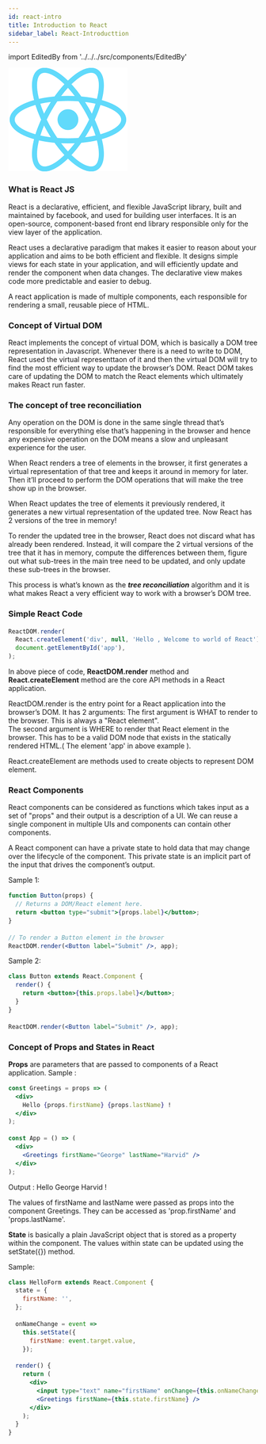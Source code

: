 ```yaml
---
id: react-intro
title: Introduction to React
sidebar_label: React-Introducttion
---
```


import EditedBy from '../../../src/components/EditedBy'

![React_Logo](/img/react_logo.png)

### What is React JS

React is a declarative, efficient, and flexible JavaScript library, built and maintained by facebook, and used for building user interfaces. It is an open-source, component-based front end library responsible only for the view layer of the application.

React uses a declarative paradigm that makes it easier to reason about your application and aims to be both efficient and flexible. It designs simple views for each state in your application, and will efficiently update and render the component when data changes. The declarative view makes code more predictable and easier to debug.

A react application is made of multiple components, each responsible for rendering a small, reusable piece of HTML.

### Concept of Virtual DOM

React implements the concept of virtual DOM, which is basically a DOM tree representation in Javascript. Whenever there is a need to write to DOM, React used the virtual representtaon of it and then the virtual DOM will try to find the most efficient way to update the browser’s DOM. React DOM takes care of updating the DOM to match the React elements which ultimately makes React run faster.

### The concept of tree reconciliation

Any operation on the DOM is done in the same single thread that’s responsible for everything else that’s happening in the browser and hence any expensive operation on the DOM means a slow and unpleasant experience for the user.

When React renders a tree of elements in the browser, it first generates a virtual representation of that tree and keeps it around in memory for later. Then it’ll proceed to perform the DOM operations that will make the tree show up in the browser.

When React updates the tree of elements it previously rendered, it generates a new virtual representation of the updated tree. Now React has 2 versions of the tree in memory!

To render the updated tree in the browser, React does not discard what has already been rendered. Instead, it will compare the 2 virtual versions of the tree that it has in memory, compute the differences between them, figure out what sub-trees in the main tree need to be updated, and only update these sub-trees in the browser.

This process is what’s known as the **_tree reconciliation_** algorithm and it is what makes React a very efficient way to work with a browser’s DOM tree.

### Simple React Code

```jsx
ReactDOM.render(
  React.createElement('div', null, 'Hello , Welcome to world of React'),
  document.getElementById('app'),
);
```

In above piece of code, **ReactDOM.render** method and **React.createElement** method are the core API methods in a React application.

ReactDOM.render is the entry point for a React application into the browser’s DOM. It has 2 arguments: The first argument is WHAT to render to the browser. This is always a "React element".  
 The second argument is WHERE to render that React element in the browser. This has to be a valid DOM node that exists in the statically rendered HTML.( The element 'app' in above example ).

React.createElement are methods used to create objects to represent DOM element.

### React Components

React components can be considered as functions which takes input as a set of "props" and their output is a description of a UI. We can reuse a single component in multiple UIs and components can contain other components.

A React component can have a private state to hold data that may change over the lifecycle of the component. This private state is an implicit part of the input that drives the component’s output.

Sample 1:

```jsx
function Button(props) {
  // Returns a DOM/React element here.
  return <button type="submit">{props.label}</button>;
}

// To render a Button element in the browser
ReactDOM.render(<Button label="Submit" />, app);
```

Sample 2:

```jsx
class Button extends React.Component {
  render() {
    return <button>{this.props.label}</button>;
  }
}

ReactDOM.render(<Button label="Submit" />, app);
```

### Concept of Props and States in React

**Props** are parameters that are passed to components of a React application. Sample :

```jsx
const Greetings = props => (
  <div>
    Hello {props.firstName} {props.lastName} !
  </div>
);

const App = () => (
  <div>
    <Greetings firstName="George" lastName="Harvid" />
  </div>
);
```

Output : Hello George Harvid !

The values of firstName and lastName were passed as props into the component Greetings. They can be accessed as 'prop.firstName' and 'props.lastName'.

**State** is basically a plain JavaScript object that is stored as a property within the component. The values within state can be updated using the setState({}) method.

Sample:

```jsx
class HelloForm extends React.Component {
  state = {
    firstName: '',
  };

  onNameChange = event =>
    this.setState({
      firstName: event.target.value,
    });

  render() {
    return (
      <div>
        <input type="text" name="firstName" onChange={this.onNameChange} />
        <Greetings firstName={this.state.firstName} />
      </div>
    );
  }
}
```

<EditedBy name="Meenu" updated="Vijay" date="21/05/2020" />
